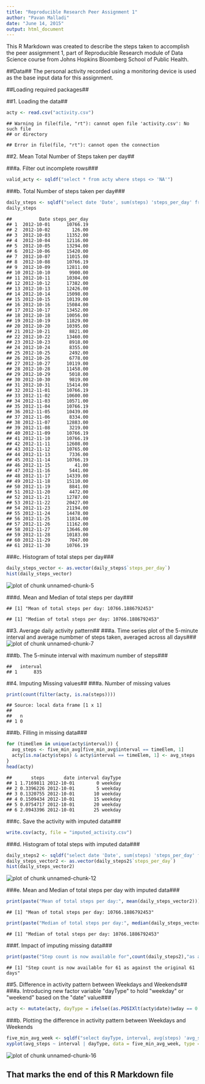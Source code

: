 ```yaml
---
title: "Reproducible Research Peer Assignment 1"
author: "Pavan Malladi"
date: "June 14, 2015"
output: html_document
---
```


This R Markdown was created to describe the steps taken to accomplish the peer assigmment 1, part of Reproducible Research module of Data Science course from Johns Hopkins Bloomberg School of Public Health.

##Data##
The personal activity recorded using a monitoring device is used as the base input data for this assignment.

##Loading required packages##


##1. Loading the data##

```r
acty <- read.csv("activity.csv")
```

```
## Warning in file(file, "rt"): cannot open file 'activity.csv': No such file
## or directory
```

```
## Error in file(file, "rt"): cannot open the connection
```

##2. Mean Total Number of Steps taken per day##

###a. Filter out incomplete rows###

```r
valid_acty <- sqldf("select * from acty where steps <> 'NA'")
```

###b. Total Number of steps taken per day###

```r
daily_steps <- sqldf("select date 'Date', sum(steps) 'steps_per_day' from valid_acty group by date")
daily_steps
```

```
##          Date steps_per_day
## 1  2012-10-01      10766.19
## 2  2012-10-02        126.00
## 3  2012-10-03      11352.00
## 4  2012-10-04      12116.00
## 5  2012-10-05      13294.00
## 6  2012-10-06      15420.00
## 7  2012-10-07      11015.00
## 8  2012-10-08      10766.19
## 9  2012-10-09      12811.00
## 10 2012-10-10       9900.00
## 11 2012-10-11      10304.00
## 12 2012-10-12      17382.00
## 13 2012-10-13      12426.00
## 14 2012-10-14      15098.00
## 15 2012-10-15      10139.00
## 16 2012-10-16      15084.00
## 17 2012-10-17      13452.00
## 18 2012-10-18      10056.00
## 19 2012-10-19      11829.00
## 20 2012-10-20      10395.00
## 21 2012-10-21       8821.00
## 22 2012-10-22      13460.00
## 23 2012-10-23       8918.00
## 24 2012-10-24       8355.00
## 25 2012-10-25       2492.00
## 26 2012-10-26       6778.00
## 27 2012-10-27      10119.00
## 28 2012-10-28      11458.00
## 29 2012-10-29       5018.00
## 30 2012-10-30       9819.00
## 31 2012-10-31      15414.00
## 32 2012-11-01      10766.19
## 33 2012-11-02      10600.00
## 34 2012-11-03      10571.00
## 35 2012-11-04      10766.19
## 36 2012-11-05      10439.00
## 37 2012-11-06       8334.00
## 38 2012-11-07      12883.00
## 39 2012-11-08       3219.00
## 40 2012-11-09      10766.19
## 41 2012-11-10      10766.19
## 42 2012-11-11      12608.00
## 43 2012-11-12      10765.00
## 44 2012-11-13       7336.00
## 45 2012-11-14      10766.19
## 46 2012-11-15         41.00
## 47 2012-11-16       5441.00
## 48 2012-11-17      14339.00
## 49 2012-11-18      15110.00
## 50 2012-11-19       8841.00
## 51 2012-11-20       4472.00
## 52 2012-11-21      12787.00
## 53 2012-11-22      20427.00
## 54 2012-11-23      21194.00
## 55 2012-11-24      14478.00
## 56 2012-11-25      11834.00
## 57 2012-11-26      11162.00
## 58 2012-11-27      13646.00
## 59 2012-11-28      10183.00
## 60 2012-11-29       7047.00
## 61 2012-11-30      10766.19
```

###c. Histogram of total steps per day###

```r
daily_steps_vector <- as.vector(daily_steps$`steps_per_day`)
hist(daily_steps_vector)
```

![plot of chunk unnamed-chunk-5](figure/unnamed-chunk-5-1.png) 

###d. Mean and Median of total steps per day###

```
## [1] "Mean of total steps per day: 10766.1886792453"
```

```
## [1] "Median of total steps per day: 10766.1886792453"
```

##3. Average daily activity pattern##
###a. Time series plot of the 5-minute interval and average numbmer of steps taken, averaged across all days###
![plot of chunk unnamed-chunk-7](figure/unnamed-chunk-7-1.png) 

###b. The 5-minute interval with maximum number of steps###

```
##   interval
## 1      835
```

##4. Imputing Missing values##
###a. Number of missing values

```r
print(count(filter(acty, is.na(steps))))
```

```
## Source: local data frame [1 x 1]
## 
##   n
## 1 0
```

###b. Filling in missing data###

```r
for (timeElem in unique(acty$interval)) {
  avg_steps <- five_min_avg[five_min_avg$interval == timeElem, 1]
  acty[is.na(acty$steps) & acty$interval == timeElem, 1] <- avg_steps
}
head(acty)
```

```
##       steps       date interval dayType
## 1 1.7169811 2012-10-01        0 weekday
## 2 0.3396226 2012-10-01        5 weekday
## 3 0.1320755 2012-10-01       10 weekday
## 4 0.1509434 2012-10-01       15 weekday
## 5 0.0754717 2012-10-01       20 weekday
## 6 2.0943396 2012-10-01       25 weekday
```

###c. Save the activity with imputed data###

```r
write.csv(acty, file = "imputed_activity.csv")
```

###d. Histogram of total steps with imputed data###

```r
daily_steps2 <- sqldf("select date 'Date', sum(steps) 'steps_per_day' from acty group by date")
daily_steps_vector2 <- as.vector(daily_steps2$`steps_per_day`)
hist(daily_steps_vector2)
```

![plot of chunk unnamed-chunk-12](figure/unnamed-chunk-12-1.png) 

###e. Mean and Median of total steps per day with imputed data###

```r
print(paste("Mean of total steps per day:", mean(daily_steps_vector2)))
```

```
## [1] "Mean of total steps per day: 10766.1886792453"
```

```r
print(paste("Median of total steps per day:", median(daily_steps_vector2)))
```

```
## [1] "Median of total steps per day: 10766.1886792453"
```

###f. Impact of imputing missing data###

```r
print(paste("Step count is now available for",count(daily_steps2),"as against the original", count(daily_steps),"days"))
```

```
## [1] "Step count is now available for 61 as against the original 61 days"
```

##5. Difference in activity pattern between Weekdays and Weekends##
###a. Introducing new factor variable "dayType" to hold "weekday" or "weekend" based on the "date" value###

```r
acty <- mutate(acty, dayType = ifelse((as.POSIXlt(acty$date)$wday == 0 | as.POSIXlt(acty$date)$wday == 6), "weekend", "weekday"))
```

###b. Plotting the difference in activity pattern between Weekdays and Weekends

```r
five_min_avg_week <- sqldf("select dayType, interval, avg(steps) 'avg_steps' from acty group by dayType, interval")
xyplot(avg_steps ~ interval | dayType, data = five_min_avg_week, type = "l", layout = c(1,2))
```

![plot of chunk unnamed-chunk-16](figure/unnamed-chunk-16-1.png) 

## That marks the end of this R Markdown file ##
